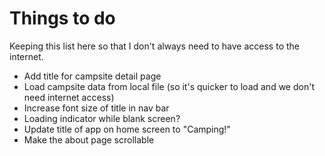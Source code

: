 # Things to do

Keeping this list here so that I don't always need to have access to the internet.

* Add title for campsite detail page
* Load campsite data from local file (so it's quicker to load and we don't need internet access)
* Increase font size of title in nav bar
* Loading indicator while blank screen?
* Update title of app on home screen to "Camping!"
* Make the about page scrollable
